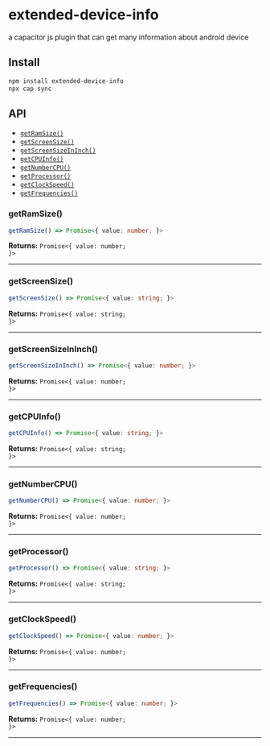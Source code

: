 # extended-device-info

a capacitor js plugin that can get many information about android device

## Install

```bash
npm install extended-device-info
npx cap sync
```

## API

<docgen-index>

* [`getRamSize()`](#getramsize)
* [`getScreenSize()`](#getscreensize)
* [`getScreenSizeInInch()`](#getscreensizeininch)
* [`getCPUInfo()`](#getcpuinfo)
* [`getNumberCPU()`](#getnumbercpu)
* [`getProcessor()`](#getprocessor)
* [`getClockSpeed()`](#getclockspeed)
* [`getFrequencies()`](#getfrequencies)

</docgen-index>

<docgen-api>
<!--Update the source file JSDoc comments and rerun docgen to update the docs below-->

### getRamSize()

```typescript
getRamSize() => Promise<{ value: number; }>
```

**Returns:** <code>Promise&lt;{ value: number; }&gt;</code>

--------------------


### getScreenSize()

```typescript
getScreenSize() => Promise<{ value: string; }>
```

**Returns:** <code>Promise&lt;{ value: string; }&gt;</code>

--------------------


### getScreenSizeInInch()

```typescript
getScreenSizeInInch() => Promise<{ value: number; }>
```

**Returns:** <code>Promise&lt;{ value: number; }&gt;</code>

--------------------


### getCPUInfo()

```typescript
getCPUInfo() => Promise<{ value: string; }>
```

**Returns:** <code>Promise&lt;{ value: string; }&gt;</code>

--------------------


### getNumberCPU()

```typescript
getNumberCPU() => Promise<{ value: number; }>
```

**Returns:** <code>Promise&lt;{ value: number; }&gt;</code>

--------------------


### getProcessor()

```typescript
getProcessor() => Promise<{ value: string; }>
```

**Returns:** <code>Promise&lt;{ value: string; }&gt;</code>

--------------------


### getClockSpeed()

```typescript
getClockSpeed() => Promise<{ value: number; }>
```

**Returns:** <code>Promise&lt;{ value: number; }&gt;</code>

--------------------


### getFrequencies()

```typescript
getFrequencies() => Promise<{ value: number; }>
```

**Returns:** <code>Promise&lt;{ value: number; }&gt;</code>

--------------------

</docgen-api>
